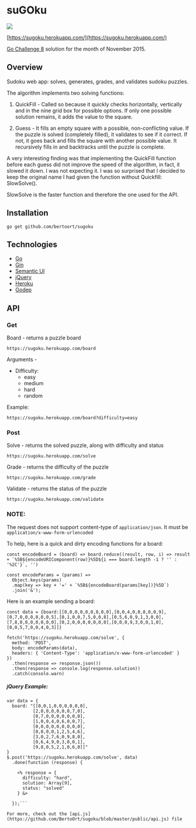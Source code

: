 # suGOku

![](https://pbs.twimg.com/media/Bo7fvKJIMAA0moL.png)

[https://sugoku.herokuapp.com/](https://sugoku.herokuapp.com/)

[Go Challenge 8](http://golang-challenge.com/go-challenge8/) solution for the month of November 2015.
## Overview

Sudoku web app: solves, generates, grades, and validates sudoku puzzles.

The algorithm implements two solving functions:

  1. QuickFill - Called so because it quickly checks horizontally, vertically and in the nine grid box for possible options. If only one possible solution remains, it adds the value to the square.

  2. Guess - It fills an empty square with a possible, non-conflicting value. If the puzzle is solved (completely filled), it validates to see if it correct. If not, it goes back and fills the square with another possible value. It recursively fills in and backtracks until the puzzle is complete.

A very interesting finding was that implementing the QuickFill function before each guess did not improve the speed of the algorithm, in fact, it slowed it down. I was not expecting it. I was so surprised that I decided to keep the original name I had given the function without Quickfill: SlowSolve().

SlowSolve is the faster function and therefore the one used for the API.

## Installation

`go get github.com/bertoort/sugoku`

## Technologies

* [Go](https://golang.org)
* [Gin](https://github.com/gin-gonic/gin)
* [Semantic UI](http://semantic-ui.com/)
* [jQuery](http://jquery.com/)
* [Heroku](https://dashboard.heroku.com/)
* [Godep](https://github.com/tools/godep)

## API

### Get

Board - returns a puzzle board

`https://sugoku.herokuapp.com/board`

Arguments -

  - Difficulty:
    * easy
    * medium
    * hard
    * random

Example:

    https://sugoku.herokuapp.com/board?difficulty=easy

### Post

Solve - returns the solved puzzle, along with difficulty and status

`https://sugoku.herokuapp.com/solve`

Grade - returns the difficulty of the puzzle

`https://sugoku.herokuapp.com/grade`

Validate - returns the status of the puzzle

`https://sugoku.herokuapp.com/validate`

### NOTE:

The request does not support content-type of `application/json`. It must be `application/x-www-form-urlencoded`

To help, here is a quick and dirty encoding functions for a board:

```
const encodeBoard = (board) => board.reduce((result, row, i) => result + `%5B${encodeURIComponent(row)}%5D${i === board.length -1 ? '' : '%2C'}`, '')

const encodeParams = (params) => 
  Object.keys(params)
  .map(key => key + '=' + `%5B${encodeBoard(params[key])}%5D`)
  .join('&');
```

Here is an example sending a board:

```
const data = {board:[[0,0,0,0,0,0,8,0,0],[0,0,4,0,0,8,0,0,9],[0,7,0,0,0,0,0,0,5],[0,1,0,0,7,5,0,0,8],[0,5,6,0,9,1,3,0,0],[7,8,0,0,0,0,0,0,0],[0,2,0,0,0,0,0,0,0],[0,0,0,9,3,0,0,1,0],[0,0,5,7,0,0,4,0,3]]}

fetch('https://sugoku.herokuapp.com/solve', {
  method: 'POST',
  body: encodeParams(data),
  headers: { 'Content-Type': 'application/x-www-form-urlencoded' }
})
  .then(response => response.json())
  .then(response => console.log(response.solution))
  .catch(console.warn)
```


##### jQuery Example:

```
var data = {
  board: "[[0,0,1,0,0,0,0,0,0],
          [2,0,0,0,0,0,0,7,0],
          [0,7,0,0,0,0,0,0,0],
          [1,0,0,4,0,6,0,0,7],
          [0,0,0,0,0,0,0,0,0],
          [0,0,0,0,1,2,5,4,6],
          [3,0,2,7,6,0,9,8,0],
          [0,6,4,9,0,3,0,0,1],
          [9,8,0,5,2,1,0,6,0]]"
}
$.post('https://sugoku.herokuapp.com/solve', data)
  .done(function (response) {

    <% response = {
      difficulty: "hard",
      solution: Array[9],
      status: "solved"
    } &>    

  });```

For more, check out the [api.js](https://github.com/BertoOrt/sugoku/blob/master/public/api.js) file

